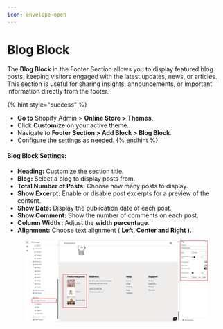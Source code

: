 ```yaml
---
icon: envelope-open
---
```


# Blog Block

The **Blog Block** in the Footer Section allows you to display featured blog posts, keeping visitors engaged with the latest updates, news, or articles. This section is useful for sharing insights, announcements, or important information directly from the footer.

{% hint style="success" %}
* **Go to** Shopify Admin > **Online Store > Themes**.
* Click **Customize** on your active theme.
* Navigate to **Footer Section > Add Block > Blog Block**.
* Configure the settings as needed.
{% endhint %}

#### Blog Block Settings:

* **Heading:** Customize the section title.
* **Blog:** Select a blog to display posts from.
* **Total Number of Posts:** Choose how many posts to display.
* **Show Excerpt:** Enable or disable post excerpts for a preview of the content.
* **Show Date:** Display the publication date of each post.
* **Show Comment:** Show the number of comments on each post.
* **Column Width** : Adjust the **width percentage**.
* **Alignment:** Choose text alignment ( **Left, Center and Right ).**

<figure><img src="../../.gitbook/assets/blog.jpg" alt=""><figcaption></figcaption></figure>
